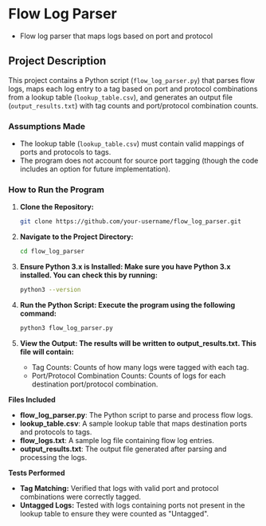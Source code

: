 # Flow Log Parser 
- Flow log parser that maps logs based on port and protocol

## Project Description
This project contains a Python script (`flow_log_parser.py`) that parses flow logs, maps each log entry to a tag based on port and protocol combinations from a lookup table (`lookup_table.csv`), and generates an output file (`output_results.txt`) with tag counts and port/protocol combination counts.

### Assumptions Made
- The lookup table (`lookup_table.csv`) must contain valid mappings of ports and protocols to tags.
- The program does not account for source port tagging (though the code includes an option for future implementation).

### How to Run the Program

1. **Clone the Repository:**
   ```bash
   git clone https://github.com/your-username/flow_log_parser.git

3. **Navigate to the Project Directory:**
   ```bash
   cd flow_log_parser

5. **Ensure Python 3.x is Installed: Make sure you have Python 3.x installed. You can check this by running:**
   ```bash
   python3 --version

6. **Run the Python Script: Execute the program using the following command:**
   ```bash
   python3 flow_log_parser.py

7. **View the Output: The results will be written to output_results.txt. This file will contain:**

    - Tag Counts: Counts of how many logs were tagged with each tag.
    - Port/Protocol Combination Counts: Counts of logs for each destination port/protocol combination.

**Files Included**
- **flow_log_parser.py**: The Python script to parse and process flow logs.
- **lookup_table.csv**: A sample lookup table that maps destination ports and protocols to tags.
- **flow_logs.txt**: A sample log file containing flow log entries.
- **output_results.txt**: The output file generated after parsing and processing the logs.

**Tests Performed**
- **Tag Matching:** Verified that logs with valid port and protocol combinations were correctly tagged.
- **Untagged Logs:** Tested with logs containing ports not present in the lookup table to ensure they were counted as "Untagged".
